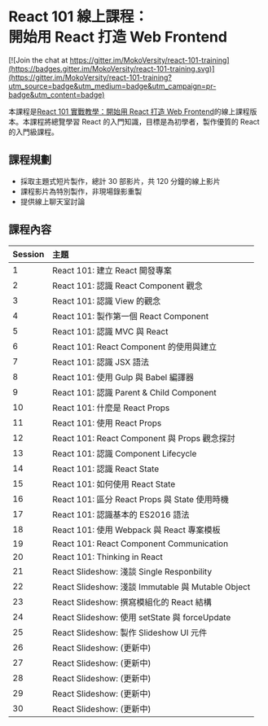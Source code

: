 
<h1 class="hide">React 101 線上課程：<br />開始用 React 打造 Web Frontend</h1>

[![Join the chat at https://gitter.im/MokoVersity/react-101-training](https://badges.gitter.im/MokoVersity/react-101-training.svg)](https://gitter.im/MokoVersity/react-101-training?utm_source=badge&utm_medium=badge&utm_campaign=pr-badge&utm_content=badge)

本課程是[React 101 實戰教學：開始用 React 打造 Web Frontend](https://www.mokoversity.com/training/React-101)的線上課程版本。本課程將總覽學習 React 的入門知識，目標是為初學者，製作優質的 React 的入門級課程。

## 課程規劃

* 採取主題式短片製作，總計 30 部影片，共 120 分鐘的線上影片
* 課程影片為特別製作，非現場錄影重製
* 提供線上聊天室討論

## 課程內容

| Session | 主題 |
|:-----|:------|
|  1 | React 101: 建立 React 開發專案 |
|  2 | React 101: 認識 React Component 觀念 |
|  3 | React 101: 認識 View 的觀念 |
|  4 | React 101: 製作第一個 React Component |
|  5 | React 101: 認識 MVC 與 React |
|  6 | React 101: React Component 的使用與建立 |
|  7 | React 101: 認識 JSX 語法 |
|  8 | React 101: 使用 Gulp 與 Babel 編譯器 |
|  9 | React 101: 認識 Parent & Child Component |
| 10 | React 101: 什麼是 React Props |
| 11 | React 101: 使用 React Props |
| 12 | React 101: React Component 與 Props 觀念探討 |
| 13 | React 101: 認識 Component Lifecycle |
| 14 | React 101: 認識 React State |
| 15 | React 101: 如何使用 React State |
| 16 | React 101: 區分 React Props 與 State 使用時機 |
| 17 | React 101: 認識基本的 ES2016 語法 |
| 18 | React 101: 使用 Webpack 與 React 專案模板 |
| 19 | React 101: React Component Communication |
| 20 | React 101: Thinking in React |
| 21 | React Slideshow: 淺談 Single Responbility |
| 22 | React Slideshow: 淺談 Immutable 與 Mutable Object |
| 23 | React Slideshow: 撰寫模組化的 React 結構 |
| 24 | React Slideshow: 使用 setState 與 forceUpdate |
| 25 | React Slideshow: 製作 Slideshow UI 元件 |
| 26 | React Slideshow: (更新中) |
| 27 | React Slideshow: (更新中) |
| 28 | React Slideshow: (更新中) |
| 29 | React Slideshow: (更新中) |
| 30 | React Slideshow: (更新中) |

